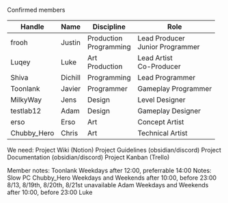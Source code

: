 Confirmed members

| Handle      | Name    | Discipline                | Role                               |
| ----------- | ------- | ------------------------- | ---------------------------------- |
| frooh       | Justin  | Production<br>Programming | Lead Producer<br>Junior Programmer |
| Luqey       | Luke    | Art<br>Production         | Lead Artist<br>Co-Producer         |
| Shiva       | Dichill | Programming               | Lead Programmer                    |
| Toonlank    | Javier  | Programmer                | Gameplay Programmer                |
| MilkyWay    | Jens    | Design                    | Level Designer                     |
| testlab12   | Adam    | Design                    | Gameplay Designer                  |
| erso        | Erso    | Art                       | Concept Artist                     |
| Chubby_Hero | Chris   | Art                       | Technical Artist                   |
We need:
Project Wiki (Notion)
Project Guidelines (obsidian/discord)
Project Documentation (obsidian/discord)
Project Kanban (Trello)

Member notes:
	Toonlank
		Weekdays after 12:00, preferrable 14:00
		Notes:
			Slow PC
	Chubby_Hero
		Weekdays and Weekends after 10:00, before 23:00
		8/13, 8/19th, 8/20th, 8/21st unavailable
	Adam
		Weekdays and Weekends after 10:00, before 23:00
	Luke
		